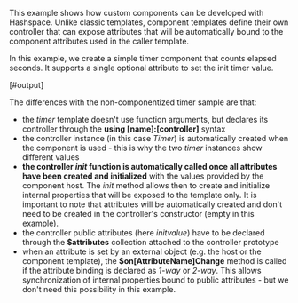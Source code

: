 
This example shows how custom components can be developed with Hashspace. Unlike classic templates, component templates define their own controller that can expose attributes that will be automatically bound to the component attributes used in the caller template. 

In this example, we create a simple timer component that counts elapsed seconds. It supports a single optional attribute to set the init timer value.

[#output]

The differences with the non-componentized timer sample are that:

- the *timer* template doesn't use function arguments, but declares its controller through the **using [name]:[controller]** syntax
- the controller instance (in this case *Timer*) is automatically created when the component is used - this is why the two *timer* instances show different values
- **the controller *init* function is automatically called once all attributes have been created and initialized** with the values provided by the component host. The *init* method allows then to create and initialize internal properties that will be exposed to the template only. It is important to note that attributes will be automatically created and don't need to be created in the controller's constructor (empty in this example).
- the controller public attributes (here *initvalue*) have to be declared through the **$attributes** collection attached to the controller prototype
- when an attribute is set by an external object (e.g. the host or the component template), the **$on[AttributeName]Change** method is called if the attribute binding is declared as *1-way* or *2-way*. This allows synchronization of internal properties bound to public attributes - but we don't need this possibility in this example.
